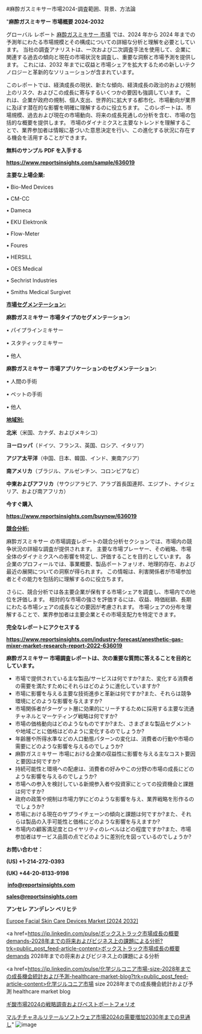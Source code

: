 #麻酔ガスミキサー市場2024-調査範囲、背景、方法論

"<strong>麻酔ガスミキサー 市場概要 2024-2032</strong>

グローバル レポート <a href=https://www.reportsinsights.com/sample/636019>麻酔ガスミキサー 市場</a> では、2024 年から 2024 年までの予測年にわたる市場規模とその構成についての詳細な分析と理解を必要としています。 当社の調査アナリストは、一次および二次調査手法を使用して、企業に関連する過去の傾向と現在の市場状況を調査し、重要な洞察と市場予測を提供します。 これには、2032 年までに収益と市場シェアを拡大​​するための新しいテクノロジーと革新的なソリューションが含まれています。

このレポートでは、経済成長の現状、新たな傾向、経済成長の政治的および規制上のリスク、およびこの成長に寄与するいくつかの要因も強調しています。 これは、企業が政府の規制、個人支出、世界的に拡大する都市化、市場動向が業界に及ぼす潜在的な影響を明確に理解するのに役立ちます。 このレポートは、市場規模、過去および現在の市場動向、将来の成長見通しの分析を含む、市場の包括的な概要を提供します。 市場のダイナミクスと主要なトレンドを理解することで、業界参加者は情報に基づいた意思決定を行い、この進化する状況に存在する機会を活用することができます。

<strong><b>無料のサンプル PDF を入手する</b></strong>

<a href=https://www.reportsinsights.com/sample/636019><strong><u>https://www.reportsinsights.com/sample/636019</u></strong></a>

<strong>主要な上場企業:</strong>

• Bio-Med Devices

• CM-CC

• Dameca

• EKU Elektronik

• Flow-Meter

• Foures

• HERSILL

• OES Medical

• Sechrist Industries

• Smiths Medical Surgivet

<strong><u>市場セグメンテーション</u></strong><strong><u>:</u></strong>

<strong>麻酔ガスミキサー 市場タイプのセグメンテーション:</strong>

• パイプラインミキサー

• スタティックミキサー

• 他人

<strong>麻酔ガスミキサー 市場アプリケーションのセグメンテーション:</strong>

• 人間の手術

• ペットの手術

• 他人

<strong><u>地域別</u></strong><strong><u>:</u></strong>

<strong>北米</strong>（米国、カナダ、およびメキシコ）

<strong>ヨーロッパ</strong>（ドイツ、フランス、英国、ロシア、イタリア）

<strong>アジア太平洋</strong>（中国、日本、韓国、インド、東南アジア）

<strong>南アメリカ</strong>（ブラジル、アルゼンチン、コロンビアなど）

<strong>中東およびアフリカ</strong>（サウジアラビア、アラブ首長国連邦、エジプト、ナイジェリア、および南アフリカ）

<strong>今すぐ購入</strong>

<a href=https://www.reportsinsights.com/buynow/636019><strong><u>https://www.reportsinsights.com/buynow/636019</u></strong></a>

<strong><u>競合分析:</u></strong>

麻酔ガスミキサー の市場調査レポートの競合分析セクションでは、市場内の競争状況の詳細な調査が提供されます。 主要な市場プレーヤー、その戦略、市場全体のダイナミクスへの影響を特定し、評価することを目的としています。 各企業のプロフィールでは、事業概要、製品ポートフォリオ、地理的存在、および最近の展開についての洞察が得られます。 この情報は、利害関係者が市場参加者とその能力を包括的に理解するのに役立ちます。

さらに、競合分析では各主要企業が保有する市場シェアを調査し、市場内での地位を評価します。 相対的な市場の強さを評価するには、収益、時価総額、長期にわたる市場シェアの成長などの要因が考慮されます。 市場シェアの分布を理解することで、業界参加者は主要企業とその市場支配力を特定できます。

<strong>完全なレポートにアクセスする</strong>

<a href=https://www.reportsinsights.com/industry-forecast/anesthetic-gas-mixer-market-research-report-2022-636019><strong><u><b>https://www.reportsinsights.com/industry-forecast/anesthetic-gas-mixer-market-research-report-2022-636019</b></u></strong></a>

<strong><b>麻酔ガスミキサー 市場調査レポートは、次の重要な質問に答えることを目的としています。</b></strong>
<ul>
  <li>市場で提供されている主な製品/サービスは何ですか?また、変化する消費者の需要を満たすためにそれらはどのように進化していますか?</li>
  <li>市場に影響を与える主要な技術進歩と革新は何ですか?また、それらは競争環境にどのような影響を与えますか?</li>
  <li>市場関係者がターゲット層に効果的にリーチするために採用する主要な流通チャネルとマーケティング戦略は何ですか?</li>
  <li>市場の価格動向はどのようなものですか?また、さまざまな製品セグメントや地域ごとに価格はどのように変化するのでしょうか?</li>
  <li>年齢層や所得水準などの人口動態パターンの変化は、消費者の行動や市場の需要にどのような影響を与えるのでしょうか?</li>
  <li>麻酔ガスミキサー 市場における企業の収益性に影響を与える主なコスト要因と要因は何ですか?</li>
  <li>持続可能性と環境への配慮は、消費者の好みやこの分野の市場の成長にどのような影響を与えるのでしょうか?</li>
  <li>市場への参入を検討している新規参入者や投資家にとっての投資機会と課題は何ですか?</li>
  <li>政府の政策や規制は市場力学にどのような影響を与え、業界戦略を形作るのでしょうか?</li>
  <li>市場における現在のサプライチェーンの傾向と課題は何ですか?また、それらは製品の入手可能性と価格にどのような影響を与えますか?</li>
  <li>市場内の顧客満足度とロイヤリティのレベルはどの程度ですか?また、市場参加者はサービス品質の点でどのように差別化を図っているのでしょうか?</li>
</ul>
<strong>お問い合わせ：</strong>

<strong>(US) +1-214-272-0393</strong>

<strong>(UK) +44-20-8133-9198</strong>

<strong> </strong><a href=info@reportsinsights.com><strong><u>info@reportsinsights.com</u></strong></a>

<a href=sales@reportsinsights.com><strong><u>sales@reportsinsights.com</u></strong></a>

<strong>アンセレ アンデレン ベリヒテ</strong>

<a href=https://www.linkedin.com/pulse/europe-facial-skin-care-devices-market-latest-trends-qqq0f/>Europe Facial Skin Care Devices Market [2024 2032]</a>

<a href=https://jp.linkedin.com/pulse/ボックストラック市場成長の概要demands-2028年までの将来およびビジネス上の課題による分析?trk=public_post_feed-article-content>ボックストラック市場成長の概要demands 2028年までの将来およびビジネス上の課題による分析</a>

<a href=https://jp.linkedin.com/pulse/化学ジルコニア市場-size-2028年までの成長機会統計および予測-healthcare-market-blog?trk=public_post_feed-article-content>化学ジルコニア市場 size 2028年までの成長機会統計および予測 healthcare market blog</a>

<a href=https://www.linkedin.com/pulse/ギ酸市場2024の戦略調査およびベストポートフォリオ-reportsinsights-pvt-ltd/>ギ酸市場2024の戦略調査およびベストポートフォリオ</a>

<a href=https://www.linkedin.com/pulse/マルチチャネルリテールソフトウェア市場2024の需要増加2030年までの見通し-community-market-research-mbqzf/>マルチチャネルリテールソフトウェア市場2024の需要増加2030年までの見通し</a>"
![image](https://github.com/aakesh123242/RIMarket/assets/158431203/38e97bec-093b-48ab-b6ff-e40be600c8a0)
